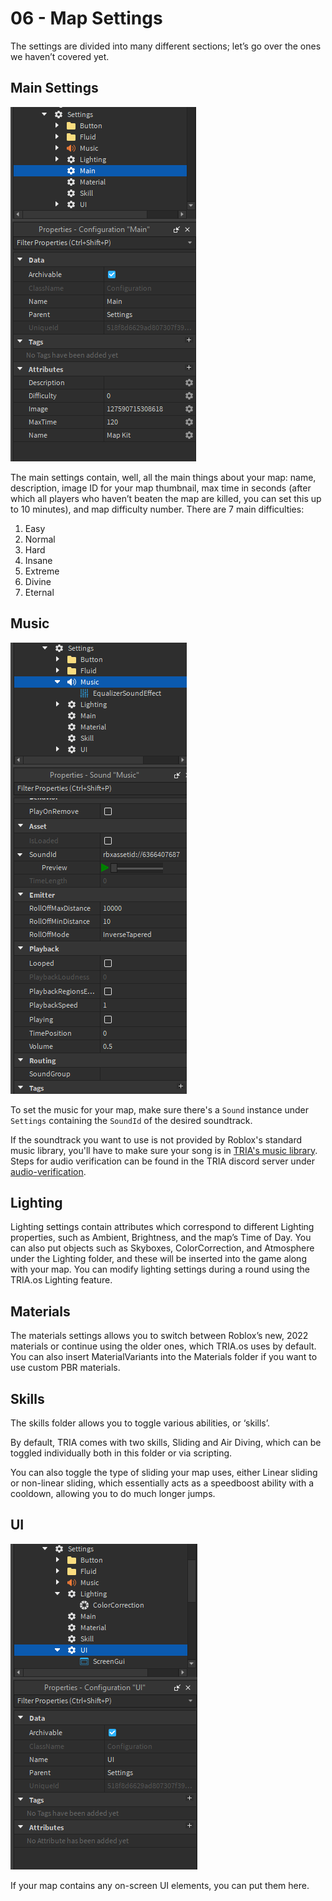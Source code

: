 # 06 - Map Settings
The settings are divided into many different sections; let’s go over the ones we haven’t covered yet.

## Main Settings
![](https://github.com/tactaillike/tria-mapmaking-guide/blob/main/images/06_1.png)

The main settings contain, well, all the main things about your map: name, description, image ID for your map thumbnail, max time in seconds (after which all players who haven’t beaten the map are killed, you can set this up to 10 minutes), and map difficulty number. There are 7 main difficulties:

1. Easy
2. Normal
3. Hard
4. Insane
5. Extreme
6. Divine
7. Eternal

## Music
![](https://github.com/tactaillike/tria-mapmaking-guide/blob/main/images/06_2.png)

To set the music for your map, make sure there's a `Sound` instance under `Settings` containing the `SoundId` of the desired soundtrack.

If the soundtrack you want to use is not provided by Roblox's standard music library, you'll have to make sure your song is in [TRIA's music library](https://discord.com/channels/565208753914249256/951813104486973490). Steps for audio verification can be found in the TRIA discord server under [audio-verification](https://discord.com/channels/565208753914249256/1047094425911828490).

## Lighting
Lighting settings contain attributes which correspond to different Lighting properties, such as Ambient, Brightness, and the map’s Time of Day. You can also put objects such as Skyboxes, ColorCorrection, and Atmosphere under the Lighting folder, and these will be inserted into the game along with your map. You can modify lighting settings during a round using the TRIA.os Lighting feature.

## Materials
The materials settings allows you to switch between Roblox’s new, 2022 materials or continue using the older ones, which TRIA.os uses by default. You can also insert MaterialVariants into the Materials folder if you want to use custom PBR materials.

## Skills
The skills folder allows you to toggle various abilities, or ‘skills’. 

By default, TRIA comes with two skills, Sliding and Air Diving, which can be toggled individually both in this folder or via scripting. 

You can also toggle the type of sliding your map uses, either Linear sliding or non-linear sliding, which essentially acts as a speedboost ability with a cooldown, allowing you to do much longer jumps.

## UI
![](https://github.com/tactaillike/tria-mapmaking-guide/blob/main/images/06_6.png)

If your map contains any on-screen UI elements, you can put them here.